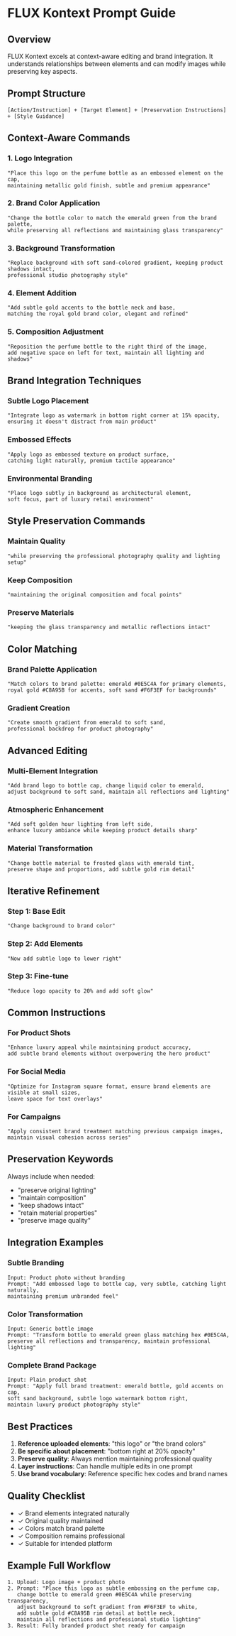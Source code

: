 # FLUX Kontext Prompt Guide

## Overview
FLUX Kontext excels at context-aware editing and brand integration. It understands relationships between elements and can modify images while preserving key aspects.

## Prompt Structure
```
[Action/Instruction] + [Target Element] + [Preservation Instructions] + [Style Guidance]
```

## Context-Aware Commands

### 1. Logo Integration
```
"Place this logo on the perfume bottle as an embossed element on the cap, 
maintaining metallic gold finish, subtle and premium appearance"
```

### 2. Brand Color Application
```
"Change the bottle color to match the emerald green from the brand palette, 
while preserving all reflections and maintaining glass transparency"
```

### 3. Background Transformation
```
"Replace background with soft sand-colored gradient, keeping product shadows intact, 
professional studio photography style"
```

### 4. Element Addition
```
"Add subtle gold accents to the bottle neck and base, 
matching the royal gold brand color, elegant and refined"
```

### 5. Composition Adjustment
```
"Reposition the perfume bottle to the right third of the image, 
add negative space on left for text, maintain all lighting and shadows"
```

## Brand Integration Techniques

### Subtle Logo Placement
```
"Integrate logo as watermark in bottom right corner at 15% opacity, 
ensuring it doesn't distract from main product"
```

### Embossed Effects
```
"Apply logo as embossed texture on product surface, 
catching light naturally, premium tactile appearance"
```

### Environmental Branding
```
"Place logo subtly in background as architectural element, 
soft focus, part of luxury retail environment"
```

## Style Preservation Commands

### Maintain Quality
```
"while preserving the professional photography quality and lighting setup"
```

### Keep Composition
```
"maintaining the original composition and focal points"
```

### Preserve Materials
```
"keeping the glass transparency and metallic reflections intact"
```

## Color Matching

### Brand Palette Application
```
"Match colors to brand palette: emerald #0E5C4A for primary elements, 
royal gold #C8A95B for accents, soft sand #F6F3EF for backgrounds"
```

### Gradient Creation
```
"Create smooth gradient from emerald to soft sand, 
professional backdrop for product photography"
```

## Advanced Editing

### Multi-Element Integration
```
"Add brand logo to bottle cap, change liquid color to emerald, 
adjust background to soft sand, maintain all reflections and lighting"
```

### Atmospheric Enhancement
```
"Add soft golden hour lighting from left side, 
enhance luxury ambiance while keeping product details sharp"
```

### Material Transformation
```
"Change bottle material to frosted glass with emerald tint, 
preserve shape and proportions, add subtle gold rim detail"
```

## Iterative Refinement

### Step 1: Base Edit
```
"Change background to brand color"
```

### Step 2: Add Elements
```
"Now add subtle logo to lower right"
```

### Step 3: Fine-tune
```
"Reduce logo opacity to 20% and add soft glow"
```

## Common Instructions

### For Product Shots
```
"Enhance luxury appeal while maintaining product accuracy, 
add subtle brand elements without overpowering the hero product"
```

### For Social Media
```
"Optimize for Instagram square format, ensure brand elements are visible at small sizes, 
leave space for text overlays"
```

### For Campaigns
```
"Apply consistent brand treatment matching previous campaign images, 
maintain visual cohesion across series"
```

## Preservation Keywords

Always include when needed:
- "preserve original lighting"
- "maintain composition"
- "keep shadows intact"
- "retain material properties"
- "preserve image quality"

## Integration Examples

### Subtle Branding
```
Input: Product photo without branding
Prompt: "Add embossed logo to bottle cap, very subtle, catching light naturally, 
maintaining premium unbranded feel"
```

### Color Transformation
```
Input: Generic bottle image
Prompt: "Transform bottle to emerald green glass matching hex #0E5C4A, 
preserve all reflections and transparency, maintain professional lighting"
```

### Complete Brand Package
```
Input: Plain product shot
Prompt: "Apply full brand treatment: emerald bottle, gold accents on cap, 
soft sand background, subtle logo watermark bottom right, 
maintain luxury product photography style"
```

## Best Practices

1. **Reference uploaded elements**: "this logo" or "the brand colors"
2. **Be specific about placement**: "bottom right at 20% opacity"
3. **Preserve quality**: Always mention maintaining professional quality
4. **Layer instructions**: Can handle multiple edits in one prompt
5. **Use brand vocabulary**: Reference specific hex codes and brand names

## Quality Checklist
- ✓ Brand elements integrated naturally
- ✓ Original quality maintained
- ✓ Colors match brand palette
- ✓ Composition remains professional
- ✓ Suitable for intended platform

## Example Full Workflow

```
1. Upload: Logo image + product photo
2. Prompt: "Place this logo as subtle embossing on the perfume cap, 
   change bottle to emerald green #0E5C4A while preserving transparency, 
   adjust background to soft gradient from #F6F3EF to white, 
   add subtle gold #C8A95B rim detail at bottle neck, 
   maintain all reflections and professional studio lighting"
3. Result: Fully branded product shot ready for campaign
```
